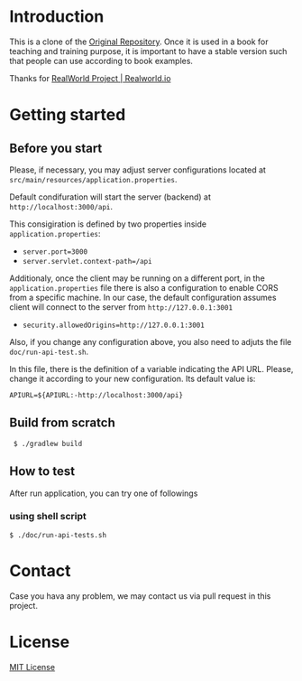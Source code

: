# Introduction

This is a clone of the [Original Repository](https://github.com/raeperd/realworld-springboot-java/). Once it is used in a book for teaching and training purpose, it is important to have a stable version such that people can use according to book examples.

Thanks for [RealWorld Project | Realworld.io](https://github.com/gothinkster/realworld)

# Getting started

## Before you start

Please, if necessary, you may adjust server configurations located at `src/main/resources/application.properties`.

Default condifuration will start the server (backend) at `http://localhost:3000/api`.

This consigiration is defined by two properties inside `application.properties`:

- `server.port=3000`
- `server.servlet.context-path=/api`

Additionaly, once the client may be running on a different port, in the `application.properties` file there is also a configuration to enable CORS from a specific machine. In our case, the default configuration assumes client will connect to the server from `http://127.0.0.1:3001`

- `security.allowedOrigins=http://127.0.0.1:3001`

Also, if you change any configuration above, you also need to adjuts the file `doc/run-api-test.sh`.

In this file, there is the definition of a variable indicating the API URL. Please, change it according to your new configuration. Its default value is:

```shell
APIURL=${APIURL:-http://localhost:3000/api}
```

## Build from scratch

``` shell
 $ ./gradlew build
```
 
## How to test 

After run application, you can try one of followings

### using shell script

``` shell
$ ./doc/run-api-tests.sh
```

# Contact

Case you hava any problem, we may contact us via pull request in this project.

# License
[MIT License](./LICENSE)
